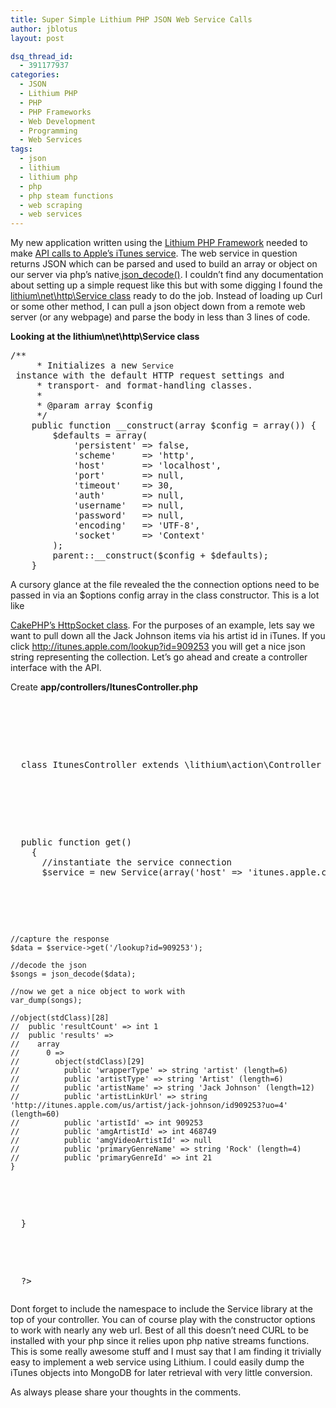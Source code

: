 ```yaml
---
title: Super Simple Lithium PHP JSON Web Service Calls
author: jblotus
layout: post

dsq_thread_id:
  - 391177937
categories:
  - JSON
  - Lithium PHP
  - PHP
  - PHP Frameworks
  - Web Development
  - Programming
  - Web Services
tags:
  - json
  - lithium
  - lithium php
  - php
  - php steam functions
  - web scraping
  - web services
---
```

My new application written using the [Lithium PHP Framework][1] needed to make [API calls to Apple&#8217;s iTunes service][2]. The web service in question returns JSON which can be parsed and used to build an array or object on our server via php&#8217;s native[ json_decode()][3]. I couldn&#8217;t find any documentation about setting up a simple request like this but with some digging I found the[ lithium\net\http\Service class][4] ready to do the job. Instead of loading up Curl or some other method, I can pull a json object down from a remote web server (or any webpage) and parse the body in less than 3 lines of code.

**Looking at the lithium\net\http\Service class**

<pre class="brush:php">/**
     * Initializes a new <code>Service</code> instance with the default HTTP request settings and
     * transport- and format-handling classes.
     *
     * @param array $config
     */
    public function __construct(array $config = array()) {
        $defaults = array(
            'persistent' =&gt; false,
            'scheme'     =&gt; 'http',
            'host'       =&gt; 'localhost',
            'port'       =&gt; null,
            'timeout'    =&gt; 30,
            'auth'       =&gt; null,
            'username'   =&gt; null,
            'password'   =&gt; null,
            'encoding'   =&gt; 'UTF-8',
            'socket'     =&gt; 'Context'
        );
        parent::__construct($config + $defaults);
    }</pre> A cursory glance at the file revealed the the connection options need to be passed in via an $options config array in the class constructor. This is a lot like

[CakePHP&#8217;s HttpSocket class][5]. For the purposes of an example, lets say we want to pull down all the Jack Johnson items via his artist id in iTunes. If you click <http://itunes.apple.com/lookup?id=909253> you will get a nice json string representing the collection. Let&#8217;s go ahead and create a controller interface with the API.

Create **app/controllers/ItunesController.php**

<pre class="brush:php"><?php
namespace app\controllers;
use lithium\net\http\Service;</p>



<p>
  class ItunesController extends \lithium\action\Controller {
</p>



<p>
  public function get()
    {
      //instantiate the service connection
      $service = new Service(array('host' => 'itunes.apple.com'));
</p>



<pre><code>//capture the response
$data = $service-&gt;get('/lookup?id=909253');

//decode the json
$songs = json_decode($data);

//now we get a nice object to work with
var_dump(songs);

//object(stdClass)[28]
//  public 'resultCount' =&gt; int 1
//  public 'results' =&gt;
//    array
//      0 =&gt;
//        object(stdClass)[29]
//          public 'wrapperType' =&gt; string 'artist' (length=6)
//          public 'artistType' =&gt; string 'Artist' (length=6)
//          public 'artistName' =&gt; string 'Jack Johnson' (length=12)
//          public 'artistLinkUrl' =&gt; string 'http://itunes.apple.com/us/artist/jack-johnson/id909253?uo=4' (length=60)
//          public 'artistId' =&gt; int 909253
//          public 'amgArtistId' =&gt; int 468749
//          public 'amgVideoArtistId' =&gt; null
//          public 'primaryGenreName' =&gt; string 'Rock' (length=4)
//          public 'primaryGenreId' =&gt; int 21
}
</code></pre>



<p>
  }
</p>



<p>
  ?></pre>
  Dont forget to include the namespace to include the Service library at the top of your controller. You can of course play with the constructor options to work with nearly any web url. Best of all this doesn&#8217;t need CURL to be installed with your php since it relies upon php native streams functions. This is some really awesome stuff and I must say that I am finding it trivially easy to implement a web service using Lithium. I could easily dump the iTunes objects into MongoDB for later retrieval with very little conversion.
</p>



<p>
  As always please share your thoughts in the comments.
</p>

 [1]: http://lithify.me/ "Lithium PHP Framework"
 [2]: http://www.apple.com/itunes/affiliates/resources/documentation/itunes-store-web-service-search-api.html "Applie iTunes API docs"
 [3]: http://php.net/manual/en/function.json-decode.php "php json_decode manual"
 [4]: http://lithify.me/docs/lithium/net/http/Service "Lithium PHP Basic Web Service class"
 [5]: http://book.cakephp.org/view/1517/HttpSocket "CakePHP HttpSocket"
